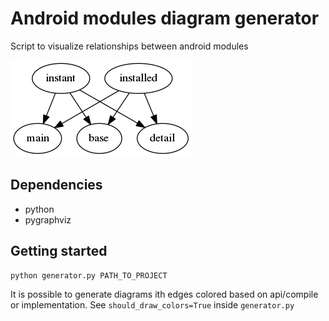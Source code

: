 # Android modules diagram generator
Script to visualize relationships between android modules

![alt text](https://raw.githubusercontent.com/kriskda/android-modules-diagram/master/modules_diagram.png)

## Dependencies
* python
* pygraphviz

## Getting started
```
python generator.py PATH_TO_PROJECT
```
It is possible to generate diagrams ith edges colored based on api/compile or implementation. See `should_draw_colors=True` inside `generator.py`
